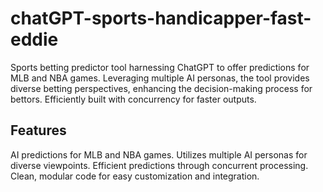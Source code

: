 # chatGPT-sports-handicapper-fast-eddie
Sports betting predictor tool harnessing ChatGPT to offer predictions for MLB and NBA games. Leveraging multiple AI personas, the tool provides diverse betting perspectives, enhancing the decision-making process for bettors. Efficiently built with concurrency for faster outputs. 

## Features
AI predictions for MLB and NBA games.
Utilizes multiple AI personas for diverse viewpoints.
Efficient predictions through concurrent processing.
Clean, modular code for easy customization and integration.
